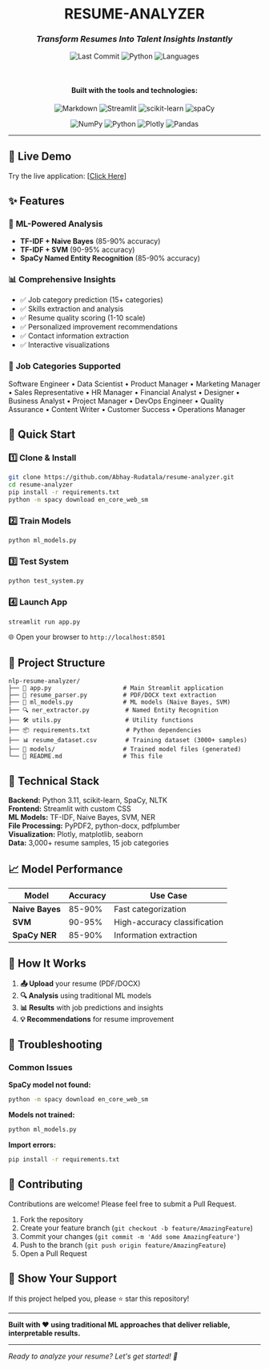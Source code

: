 <div align="center">
  <h1 align="center">RESUME-ANALYZER</h1>
  <h3><em>Transform Resumes Into Talent Insights Instantly</em></h3>
  
  ![Last Commit](https://img.shields.io/github/last-commit/Abhay-Rudatala/Resume-Analyzer?label=last%20commit&color=blue)
  ![Python](https://img.shields.io/badge/python-100.0%25-blue)
  ![Languages](https://img.shields.io/badge/languages-1-green)
  
  <br>
  
  <h4><strong>Built with the tools and technologies:</strong></h4>
  
  ![Markdown](https://img.shields.io/badge/markdown-%23000000.svg?style=for-the-badge&logo=markdown&logoColor=white)
  ![Streamlit](https://img.shields.io/badge/Streamlit-%23FE4B4B.svg?style=for-the-badge&logo=streamlit&logoColor=white)
  ![scikit-learn](https://img.shields.io/badge/scikit--learn-%23F7931E.svg?style=for-the-badge&logo=scikit-learn&logoColor=white)
  ![spaCy](https://img.shields.io/badge/spaCy-%23046A38.svg?style=for-the-badge&logo=spacy&logoColor=white)
  
  ![NumPy](https://img.shields.io/badge/numpy-%23013243.svg?style=for-the-badge&logo=numpy&logoColor=white)
  ![Python](https://img.shields.io/badge/python-3670A0?style=for-the-badge&logo=python&logoColor=ffdd54)
  ![Plotly](https://img.shields.io/badge/Plotly-%233F4F75.svg?style=for-the-badge&logo=plotly&logoColor=white)
  ![Pandas](https://img.shields.io/badge/pandas-%23150458.svg?style=for-the-badge&logo=pandas&logoColor=white)
</div>

---

## 🚀 Live Demo

Try the live application: [[Click Here](https://arskye-resume-analyzer.streamlit.app/)]

## ✨ Features

### 🤖 **ML-Powered Analysis**
- **TF-IDF + Naive Bayes** (85-90% accuracy)
- **TF-IDF + SVM** (90-95% accuracy) 
- **SpaCy Named Entity Recognition** (85-90% accuracy)

### 📊 **Comprehensive Insights**
- ✅ Job category prediction (15+ categories)
- ✅ Skills extraction and analysis
- ✅ Resume quality scoring (1-10 scale)
- ✅ Personalized improvement recommendations
- ✅ Contact information extraction
- ✅ Interactive visualizations

### 🎯 **Job Categories Supported**
Software Engineer • Data Scientist • Product Manager • Marketing Manager • Sales Representative • HR Manager • Financial Analyst • Designer • Business Analyst • Project Manager • DevOps Engineer • Quality Assurance • Content Writer • Customer Success • Operations Manager

## 🏁 Quick Start

### 1️⃣ **Clone & Install**
```bash
git clone https://github.com/Abhay-Rudatala/resume-analyzer.git
cd resume-analyzer
pip install -r requirements.txt
python -m spacy download en_core_web_sm
```

### 2️⃣ **Train Models**
```bash
python ml_models.py
```

### 3️⃣ **Test System**
```bash
python test_system.py
```

### 4️⃣ **Launch App**
```bash
streamlit run app.py
```

🌐 Open your browser to `http://localhost:8501`

## 📁 Project Structure

```
nlp-resume-analyzer/
├── 🎨 app.py                    # Main Streamlit application
├── 📄 resume_parser.py          # PDF/DOCX text extraction
├── 🤖 ml_models.py              # ML models (Naive Bayes, SVM)
├── 🔍 ner_extractor.py          # Named Entity Recognition
├── 🛠️ utils.py                  # Utility functions
├── 📦 requirements.txt          # Python dependencies
├── 📊 resume_dataset.csv        # Training dataset (3000+ samples)
├── 📁 models/                   # Trained model files (generated)
└── 📖 README.md                 # This file
```

## 🔧 Technical Stack

**Backend:** Python 3.11, scikit-learn, SpaCy, NLTK  
**Frontend:** Streamlit with custom CSS  
**ML Models:** TF-IDF, Naive Bayes, SVM, NER  
**File Processing:** PyPDF2, python-docx, pdfplumber  
**Visualization:** Plotly, matplotlib, seaborn  
**Data:** 3,000+ resume samples, 15 job categories  

## 📈 Model Performance

| Model | Accuracy | Use Case |
|-------|----------|----------|
| **Naive Bayes** | 85-90% | Fast categorization |
| **SVM** | 90-95% | High-accuracy classification |
| **SpaCy NER** | 85-90% | Information extraction |

## 🎯 How It Works

1. **📤 Upload** your resume (PDF/DOCX)
2. **🔍 Analysis** using traditional ML models
3. **📊 Results** with job predictions and insights
4. **💡 Recommendations** for resume improvement

## 🐛 Troubleshooting

### Common Issues

**SpaCy model not found:**
```bash
python -m spacy download en_core_web_sm
```

**Models not trained:**
```bash
python ml_models.py
```

**Import errors:**
```bash
pip install -r requirements.txt
```

## 🤝 Contributing

Contributions are welcome! Please feel free to submit a Pull Request.

1. Fork the repository
2. Create your feature branch (`git checkout -b feature/AmazingFeature`)
3. Commit your changes (`git commit -m 'Add some AmazingFeature'`)
4. Push to the branch (`git push origin feature/AmazingFeature`)
5. Open a Pull Request

## 🌟 Show Your Support

If this project helped you, please ⭐ star this repository!

---

**Built with ❤️ using traditional ML approaches that deliver reliable, interpretable results.**

---

*Ready to analyze your resume? Let's get started! 🚀*
